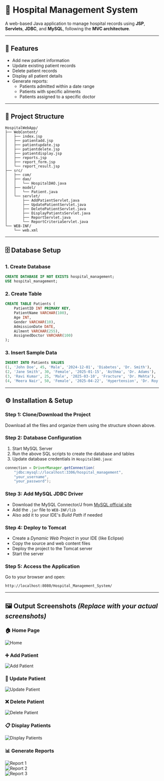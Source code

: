 # 🏥 Hospital Management System

A web-based Java application to manage hospital records using **JSP**, **Servlets**, **JDBC**, and **MySQL**, following the **MVC architecture**.

---

## 🚀 Features

- Add new patient information  
- Update existing patient records  
- Delete patient records  
- Display all patient details  
- Generate reports:
  - Patients admitted within a date range  
  - Patients with specific ailments  
  - Patients assigned to a specific doctor  

---

## 📁 Project Structure

```
HospitalWebApp/
├── WebContent/
│   ├── index.jsp
│   ├── patientadd.jsp
│   ├── patientupdate.jsp
│   ├── patientdelete.jsp
│   ├── patientdisplay.jsp
│   ├── reports.jsp
│   ├── report_form.jsp
│   └── report_result.jsp
├── src/
│   ├── com/
│   ├── dao/
│   │   └── HospitalDAO.java
│   ├── model/
│   │   └── Patient.java
│   └── servlet/
│       ├── AddPatientServlet.java
│       ├── UpdatePatientServlet.java
│       ├── DeletePatientServlet.java
│       ├── DisplayPatientsServlet.java
│       ├── ReportServlet.java
│       └── ReportCriteriaServlet.java
└── WEB-INF/
    └── web.xml
```

---

## 🗄 Database Setup

### 1. Create Database

```sql
CREATE DATABASE IF NOT EXISTS hospital_management;
USE hospital_management;
```

### 2. Create Table

```sql
CREATE TABLE Patients (
    PatientID INT PRIMARY KEY,
    PatientName VARCHAR(100),
    Age INT,
    Gender VARCHAR(10),
    AdmissionDate DATE,
    Ailment VARCHAR(255),
    AssignedDoctor VARCHAR(100)
);
```

### 3. Insert Sample Data

```sql
INSERT INTO Patients VALUES 
(1, 'John Doe', 45, 'Male', '2024-12-01', 'Diabetes', 'Dr. Smith'),
(2, 'Jane Smith', 30, 'Female', '2025-01-15', 'Asthma', 'Dr. Adams'),
(3, 'Ravi Kumar', 25, 'Male', '2025-03-10', 'Fracture', 'Dr. Mehta'),
(4, 'Meera Nair', 50, 'Female', '2025-04-22', 'Hypertension', 'Dr. Roy');
```

---

## ⚙ Installation & Setup

### Step 1: Clone/Download the Project

Download all the files and organize them using the structure shown above.

### Step 2: Database Configuration

1. Start MySQL Server  
2. Run the above SQL scripts to create the database and tables  
3. Update database credentials in `HospitalDAO.java`:

```java
connection = DriverManager.getConnection(
    "jdbc:mysql://localhost:3306/hospital_management", 
    "your_username", 
    "your_password");
```

### Step 3: Add MySQL JDBC Driver

- Download the MySQL Connector/J from [MySQL official site](https://dev.mysql.com/downloads/connector/j/)  
- Add the `.jar` file to `WEB-INF/lib`  
- Also add it to your IDE's *Build Path* if needed  

### Step 4: Deploy to Tomcat

- Create a *Dynamic Web Project* in your IDE (like Eclipse)  
- Copy the source and web content files  
- Deploy the project to the Tomcat server  
- Start the server  

### Step 5: Access the Application

Go to your browser and open:

```
http://localhost:8080/Hospital_Management_System/
```

---

## 🖼 Output Screenshots *(Replace with your actual screenshots)*

### 🏠 Home Page
![Home](screenshots/home.jpg)

### ➕ Add Patient
![Add Patient](screenshots/add.jpg)

### 📝 Update Patient
![Update Patient](screenshots/update.jpg)

### ❌ Delete Patient
![Delete Patient](screenshots/delete.jpg)

### 📋 Display Patients
![Display Patients](screenshots/display.jpg)

### 📊 Generate Reports
![Report 1](screenshots/report1.jpg)  
![Report 2](screenshots/report2.jpg)  
![Report 3](screenshots/report3.jpg)
